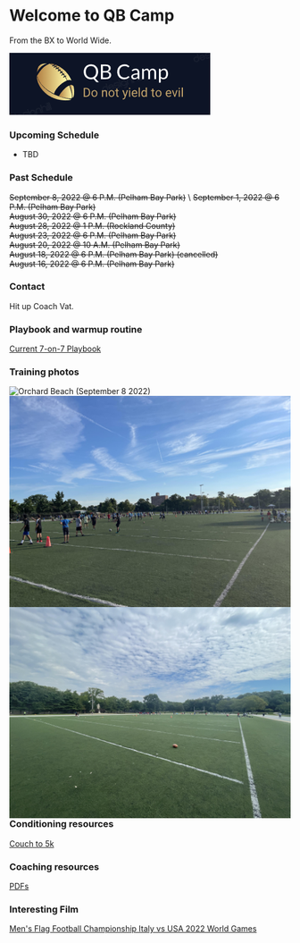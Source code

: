 # Welcome to QB Camp 

From the BX to World Wide.

<img src="images/QB_CAMP_2022_LOGO.png"
     alt="QB Camp Logo 2022"
     style="float: center; margin-right: 10px;" /> 

### Upcoming Schedule

<ul>
  <li>TBD</li>
</ul>

### Past Schedule

~~September 8, 2022 @ 6 P.M. (Pelham Bay Park)~~ \ 
~~September 1, 2022 @ 6 P.M. (Pelham Bay Park)~~ \
~~August 30, 2022   @ 6 P.M. (Pelham Bay Park)~~ \
~~August 28, 2022 @ 1 P.M. (Rockland County)~~ \
~~August 23, 2022 @ 6 P.M. (Pelham Bay Park)~~ \
~~August 20, 2022 @ 10 A.M. (Pelham Bay Park)~~ \
~~August 18, 2022 @ 6 P.M. (Pelham Bay Park) (cancelled)~~ \
~~August 16, 2022 @ 6 P.M. (Pelham Bay Park)~~ 

### Contact

Hit up Coach Vat.

### Playbook and warmup routine

[Current 7-on-7 Playbook](https://github.com/aglucaci/qb-camp/raw/gh-pages/PDFs/ADM-7-on-7-Flag-Playbook.pdf)

### Training photos

<img src="images/QBCAMP_ORCHARD_BEACH_2020"
     alt="Orchard Beach (September 8 2022)"
     style="float: left; margin-right: 10px;" />

<img src="images/PB1_08_16_2022.jpg"
     alt="Pelham Bay Park (August 16 2022)"
     style="float: left; margin-right: 10px;" />

<img src="images/SaturdayMorning.jpg"
     alt="Pelham Bay Park (August 20 2022)"
     style="float: left; margin-right: 10px;" />

<br/>
<br/>

### Conditioning resources 

[Couch to 5k](http://www.c25k.com/c25k_metric.html)

### Coaching resources

[PDFs](https://github.com/aglucaci/qb-camp/tree/gh-pages/PDFs)

### Interesting Film

[Men's Flag Football Championship Italy vs USA 2022 World Games](https://www.youtube.com/watch?v=nYb3I9DLawk)
